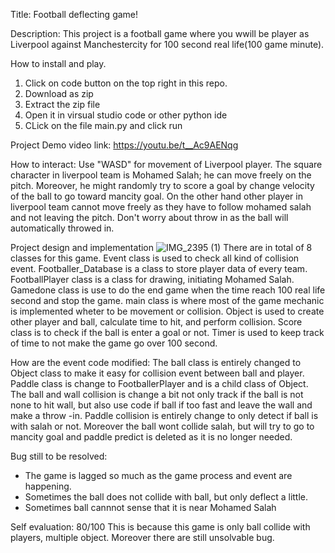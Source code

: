 Title: Football deflecting game!

Description: This project is a football game where you wwill be player as Liverpool against Manchestercity for 100 second real life(100 game minute).

How to install and play.
1. Click on code button on the top right in this repo.
2. Download as zip
3. Extract the zip file
4. Open it in virsual studio code or other python ide
5. CLick on the file main.py and click run

Project Demo video link:
https://youtu.be/t__Ac9AENqg

How to interact:
Use  "WASD" for movement of Liverpool player.
The square character in liverpool team is Mohamed Salah; he can move freely on the pitch. 
Moreover, he might randomly try to score a goal by change velocity of the ball to go toward mancity goal.
On the other hand other player in liverpool team cannot move freely as they have to follow mohamed salah and not leaving the pitch.
Don't worry about throw in as the ball will automatically throwed in.


Project design and implementation
![IMG_2395 (1)](https://github.com/user-attachments/assets/3ed7820e-87a4-45bd-97e7-eb84308e05cf)
There are in total of 8 classes for this game.
Event class is used to check all kind of collision event.
Footballer_Database is a class to store player data of every team.
FootballPlayer class is a class for drawing, initiating Mohamed Salah.
Gamedone class is use to do the end game when the time reach 100 real life second and stop the game.
main class is where most of the game mechanic is implemented wheter to be movement or collision.
Object is used to create other player and ball, calculate time to hit, and perform collision.
Score class is to check if the ball is enter a goal or not.
Timer is used to keep track of time to not make the game go over 100 second.

How are the event code modified:
The ball class is entirely changed to Object class to make it easy for collision event between ball and player.
Paddle class is change to FootballerPlayer and is a child class of Object.
The ball and wall collision is change a bit not only track if the ball is not none to hit wall, but also use code if ball if too fast and leave the wall and make a throw -in.
Paddle collision is entirely change to only detect if ball is with salah or not. Moreover the ball wont collide salah,
but will try to go to mancity goal and paddle predict is deleted as it is no longer needed.


Bug still to be resolved:
* The game is lagged so much as the game process and event are happening.
* Sometimes the ball does not collide with ball, but only deflect a little.
* Sometimes ball cannnot sense that it is near Mohamed Salah


Self evaluation:
80/100
This is because this game is only ball collide with players, multiple object.
Moreover there are still unsolvable bug.
